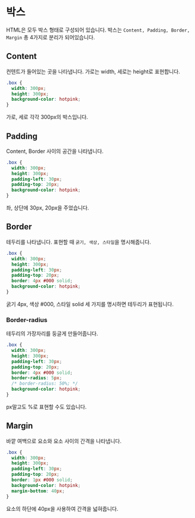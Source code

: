 # 박스

HTML은 모두 박스 형태로 구성되어 있습니다. 박스는 `Content, Padding, Border, Margin` 총 4가지로 분리가 되어있습니다.

## Content

컨텐트가 들어있는 곳을 나타냅니다. 가로는 width, 세로는 height로 표현합니다.

```css
.box {
  width: 300px;
  height: 300px;
  background-color: hotpink;
}
```

가로, 세로 각각 300px의 박스입니다.

## Padding

Content, Border 사이의 공간을 나타냅니다.

```css
.box {
  width: 300px;
  height: 300px;
  padding-left: 30px;
  padding-top: 20px;
  background-color: hotpink;
}
```

좌, 상단에 30px, 20px을 주었습니다.

## Border

테두리를 나타냅니다. 표현할 때 `굵기, 색상, 스타일`을 명시해줍니다.

```css
.box {
  width: 300px;
  height: 300px;
  padding-left: 30px;
  padding-top: 20px;
  border: 4px #000 solid;
  background-color: hotpink;
}
```

굵기 4px, 색상 #000, 스타일 solid 세 가지를 명시하면 테두리가 표현됩니다.

### Border-radius

테두리의 가장자리를 둥글게 만들어줍니다.

```css
.box {
  width: 300px;
  height: 300px;
  padding-left: 30px;
  padding-top: 20px;
  border: 4px #000 solid;
  border-radius: 5px;
  /* border-radius: 50%; */
  background-color: hotpink;
}
```

px말고도 %로 표현할 수도 있습니다.

## Margin

바깥 여백으로 요소와 요소 사이의 간격을 나타냅니다.

```css
.box {
  width: 300px;
  height: 300px;
  padding-left: 30px;
  padding-top: 20px;
  border: 1px #000 solid;
  background-color: hotpink;
  margin-bottom: 40px;
}
```

요소의 하단에 40px을 사용하여 간격을 넓혀줍니다.
